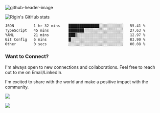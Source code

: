 
![github-header-image](https://github.com/riginoommen/riginoommen/assets/3840244/889cae65-df55-4cda-86cc-bf21bf1f2e96)

![Rigin's GitHub stats](https://github-readme-stats.vercel.app/api?username=riginoommen\&show_icons=true\&show=reviews,discussions_started,discussions_answered,prs_merged,prs_merged_percentage)


<!--START_SECTION:waka-->

```txt
JSON         1 hr 32 mins    ██████████████░░░░░░░░░░░   55.41 %
TypeScript   45 mins         ███████░░░░░░░░░░░░░░░░░░   27.63 %
YAML         21 mins         ███▒░░░░░░░░░░░░░░░░░░░░░   12.97 %
Git Config   6 mins          █░░░░░░░░░░░░░░░░░░░░░░░░   03.90 %
Other        0 secs          ░░░░░░░░░░░░░░░░░░░░░░░░░   00.08 %
```

<!--END_SECTION:waka-->

### Want to Connect?

I'm always open to new connections and collaborations. Feel free to reach out to me on Email/LinkedIn.

I'm excited to share with the world and make a positive impact with the community.

![](https://komarev.com/ghpvc/?username=riginoommen)

![](https://hit.yhype.me/github/profile?user_id=3840244)

